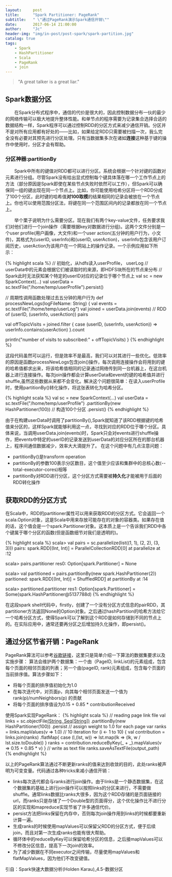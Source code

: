 ```yaml
---
layout:     post
title:      "Spark Partitioner: PageRank"
subtitle:   " \"通过PageRank演示Spark通信开销\""
date:       2017-06-14 21:00:00
author:     "Jc"
header-img: "img/in-post/post-spark/spark-partition.jpg"
catalog: true
tags:
    - Spark
    - HashPartitioner
    - Scala
    - PageRank
    - join
---
```


> "A great talker is a great liar."

##  Spark数据分区
&emsp;&emsp;在Spark分布式程序中，通信的代价是很大的，因此控制数据分布一伙的最少的网络传输可以极大地提升整体性能。和单节点的程序需要为记录集合选择合适的数据结构一样，Spark程序可以通过控制RDD的分区方式来减少通信开销。分区并不是对所有应用都有好处的——比如，如果给定RDD只需要被扫描一次，我么完全没有必要对其预先进行分区处理。只有当数据集多次在诸如**连接**这种基于键的操作中使用时，分区才会有帮助。

###  分区神器:partitionBy
&emsp;&emsp;Spark中所有的键值对RDD都可以进行分区。系统会根据一个针对键的函数对元素进行分组。尽管Spark没有给出显式控制每个键具体落在哪一个工作节点上的方法（部分原因是Spark即使在某些节点失败时依然可以工作），但Spark可以确保同一组的键出现在同一个节点上。比如，你可能使用哈希分区将一个RDD分成了100个分区，此时键的哈希值**对100取模**的结果相同的记录会被放在一个节点上。你也可以使用范围分区法，将键在同一个范围区间内的记录都放在同一个节点上。

&emsp;&emsp;举个栗子说明为什么需要分区。现在我们有两个key-value文件，任务要求我们对他们进行一个join操作（需要根据key对数据进行分组)。这两个文件分别是一个user profile(用户画像，大文件)和一个user action(五分钟的用户行为，小文件)，其格式为(userID, userInfo)和(userID, userAction)，userInfo包含该用户订阅历史，userAction为该用户在一个网站上的操作记录。一个示例应用如下所示：

{% highlight scala %}
// 初始化，从hdfs读入userProfile， userLog
// userData中的元素会根据它们被读取时的来源，即HDFS块所在的节点来分布
// Spark此时无法获知某个特定的userID对应的记录位于哪个节点上
val sc = new SparkContext(...)
val userData = sc.textFile("/home/temp/userProfile").persist()

// 周期性调用函数处理过去五分钟的用户行为
def processNewLogs(logFileName: String) {
  val events = sc.textFile("/home/temp/userLog")
  val joined = userData.join(events)  // RDD of (userID, (userInfo, userAction)) pairs

  val offTopicVisits = joined.filter {
    case (userID, (userInfo, userAction)) =>
      userInfo.contains(userAction)
  }.count

  println("number of visits to subscribed:" + offTopicVisits)
}
{% endhighlight %}

这段代码虽然可以运行，但是效率不是最高，我们可以对其进行一些优化。低效率的原因是函数processNewLogs包含join()操作，每次调用连接操作会将用到的键的哈希值都求出来，将该哈希值相同的记录通过网络传到同一台机器上，在这台机器上进行连接操作。每次join操作都会计算userData和event的键的哈希值并进行shuffle,虽然这些数据从来都不会变化。解决这个问题很简单：在读入userProfile时，使用partitionBy()转化操作，将这张表转化为哈希分区。

{% highlight scala %}
val sc = new SparkContext(...)
val userData = sc.textFile("/home/temp/userProfile")
  .partitionBy(new HashPartitioner(100))   // 构造100个分区
  .persist()
{% endhighlight %}

由于在构建userData时调用了partitionBy(),Spark就知道了该RDD根据键的哈希值来分区的，这样Spark就能够利用这一点，寻找到对应的RDD位于哪个分区。具体来说，当调用userData.join(events)时，Spark只会对events进行shuffle操作，把events中特定的userID的记录发送到userData的对应分区所在的那台机器上，程序间通信数据减少，效率大大滴提升了。
在这个问题中有几点注意问题：
* partitionBy()是transform operation
* partitionBy的参数100表示分区数目，这个值至少应该和集群中的总核心数(\-\-total-executor-cores)相等
* partitionBy对RDD进行分区，这个分区方式需要被**持久化**才能被用于后面的RDD转化操作

## 获取RDD的分区方式

在Scala中，RDD的partitioner属性可以用来获取RDD的分区方式。它会返回一个scala.Option对象，这是Scala中用来存放可能存在的对象的容器类。如果存在值的话，这个值会是一个spark.Partitioner对象。这本质上是一个告诉我们RDD中各个键属于哪个分区的函数(但是函数细节对我们是透明的)。

{% highlight scala %}
scala> val pairs = sc.parallelize(list((1, 1), (2, 2), (3, 3)))
pairs: spark.RDD[(Int, Int)] = ParallelCollectionRDD[0] at parallelize at <console>:12

scala> pairs.partitioner
res0: Option[spark.Partitioner] = None

scala> val partitioned = pairs.partitionBy(new spark.HashPartitioner(2))
paritioned: spark.RDD[(Int, Int)] = ShuffledRDD[1] at partitionBy at <console>:14

scala> partitioned.partitioner
res1: Option[spark.Partitioner] = Some(spark.HashPartitioner@5137788d)
{% endhighlight %}

在这段spark shell代码中，firstly，创建了一个没有分区方式信息的pairRDD，其partitioner方法返回None的Option对象。之后通过hashPartition的哈希方法给它一个哈希分区方式，使得Spark可以了解到这个RDD是如何存储到不同的节点上的。在实际应用中，通常还要再分区之后增加持久化操作，即persist()。

## 通过分区节省开销：PageRank
PageRank算法可以参考[谷歌链接][1]，这里只是简单介绍一下算法的数据集要求以及实施步骤：
算法会维护两个数据集：一个由（PageID, linkList)的元素组成，包含每个页面的相邻页面的列表；另一个由(pageID, rank)元素组成，包含每个页面的当前排序值。算法步骤如下：

* 将每个页面的排序值初始化为1.0
* 在每次迭代中，对页面p，向其每个相邻页面发送一个值为 rank(p)/numNeighbors(p) 的贡献
* 将每个页面的排序值设为0.15 + 0.85 * contributionReceived

使用Spark实现PageRank：
{% highlight scala %}
// reading page link file
val links = sc.objectFile[(String, Seq[String])]("links")
	.partitionBy(new HashPartitioner(100))
	.persist
// assign weight to 1.0 for each page
var ranks = links.mapValues(v => 1.0)
// 10 iteration
for (i <- 1 to 10) {
	val contribution = links.join(ranks)
		.flatMap{
		case (l,(lst, w)) =>
			lst.map(lk => (lk, w / lst.size.toDouble))
	}
	ranks = contribution.reduceByKey(_ + _).mapValues(v => 0.15 + 0.85 * v)
}
// write as text file
ranks.saveAsTextFile(output_path)
{% endhighlight %}

以上的PageRank算法通过不断更新ranks的值来达到收敛的目的，此处ranks被声明为可变变量。代码通过各种tricks来减小通信开销：
* links每次迭代都会与ranks进行join操作。由于links是一个静态数据集，在这个数据集的基础上进行join操作可以按照links的分区来进行，不需要做shuffle。通常links数据比ranks大很多，因为这个RDD存储的是页面链接的url，而ranks只是存储了一个Double型的页面得分，这个优化操作比不进行分区的实现和mapreduce实现节省了许多通信代价。
* persist方法把links保留在内存中，否则每次join操作用到links的时候都要重新计算一遍。
* 生成ranks的时候使用mapValues可以保留父RDD的分区方式，便于后续join，而且对第一次生成ranks也能有很大帮助。
* 循环体中的reduceByKey可以保留哈希分区的信息，之后接mapValues可以不修改分区信息，提高下一次join的效率。
* 为了减少数据在不同executor之间传输，尽量使用mapValues和flatMapValues，因为他们不改变键值。

引自：Spark快速大数据分析(Holden Karau)_4.5-数据分区


[1]: https://en.wikipedia.org/wiki/PageRank
